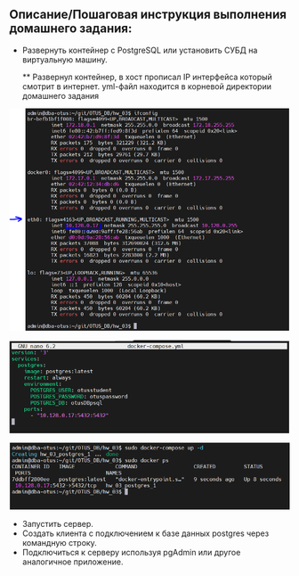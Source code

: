 ## Описание/Пошаговая инструкция выполнения домашнего задания:
* Развернуть контейнер с PostgreSQL или установить СУБД на виртуальную машину.

  ** Развернул контейнер, в хост прописал IP интерфейса который смотрит в интернет. yml-файл находится в корневой директории домашнего задания  

![alt text](https://github.com/AntonKurapov66/OTUS_DB/blob/main/hw_03/img/01_0.PNG)

![alt text](https://github.com/AntonKurapov66/OTUS_DB/blob/main/hw_03/img/01_1.PNG)

![alt text](https://github.com/AntonKurapov66/OTUS_DB/blob/main/hw_03/img/01_2.PNG)
* Запустить сервер.
* Создать клиента с подключением к базе данных postgres через командную строку.
* Подключиться к серверу используя pgAdmin или другое аналогичное приложение.
